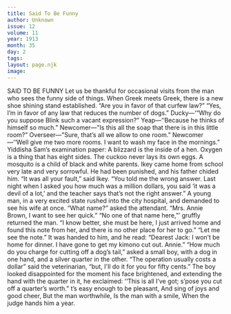 ```yaml
---
title: Said To Be Funny
author: Unknown
issue: 12
volume: 11
year: 1913
month: 35
day: 2
tags:
layout: page.njk
image:
---
```

SAID TO BE FUNNY    Let us be thankful for occasional visits from the man who sees the funny side of things.    When Greek meets Greek, there is a new shoe shining stand established.       “Are you in favor of that curfew law?”   “Yes, I’m in favor of any law that reduces the number of dogs.”      Ducky—‘“Why do you suppose Blink such a vacant expression?”    Yeap—‘‘Because he thinks of himself so much.”       Newcomer—"Is this all the soap that there is in this little room?”    Overseer—"Sure, that’s all we allow to one room.”    Newcomer—‘‘Well give me two more rooms. I want to wash my face in the mornings.”       Yiddisha Sam’s examination paper:    A blizzard is the inside of a hen.    Oxygen is a thing that has eight sides.    The cuckoo never lays its own eggs.    A mosquito is a child of black and white parents.       Ikey came home from school very late and very sorrowful. He had been punished, and his father chided him.   “It was all your fault,” said Ikey. “You told me the wrong answer. Last night when I asked you how much was a million dollars, you said ‘it was a devil of a lot,’ and the teacher says that’s not the right answer.”       A young man, in a very excited state rushed into the city hospital, and demanded to see his wife at once.    “What name?” asked the attendant.    “Mrs. Annie Brown, I want to see her quick.”    “No one of that name here,”’ gruffly returned the man.    “I know better, she must be here, I just arrived home and found this note from her, and there is no other place for her to go.”    “Let me see the note.” It was handed to him, and he read:    “Dearest Jack: I won’t be home for dinner. I have gone to get my kimono cut out. Annie.”       “How much do you charge for cutting off a dog’s tail,” asked a small boy, with a dog in one hand, and a silver quarter in the other.    “The operation usually costs a dollar” said the veterinarian, “but, I'll do it for you for fifty cents.”   The boy looked disappointed for the moment his face brightened, and extending the hand with the quarter in it, he exclaimed: ‘‘This is all I’ve got; s’pose you cut off a quarter’s worth.”       t’s easy enough to be pleasant,    And sing of joys and good cheer,    But the man worthwhile,    Is the man with a smile,    When the judge hands him a year. 
